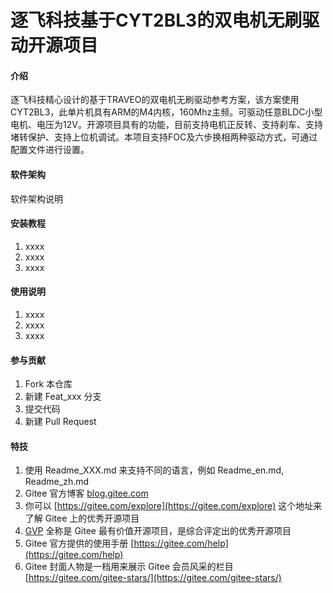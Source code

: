 # 逐飞科技基于CYT2BL3的双电机无刷驱动开源项目

#### 介绍
逐飞科技精心设计的基于TRAVEO的双电机无刷驱动参考方案，该方案使用CYT2BL3，此单片机具有ARM的M4内核，160Mhz主频。可驱动任意BLDC小型电机、电压为12V。开源项目具有的功能，目前支持电机正反转、支持刹车、支持堵转保护、支持上位机调试。本项目支持FOC及六步换相两种驱动方式，可通过配置文件进行设置。

#### 软件架构
软件架构说明


#### 安装教程

1.  xxxx
2.  xxxx
3.  xxxx

#### 使用说明

1.  xxxx
2.  xxxx
3.  xxxx

#### 参与贡献

1.  Fork 本仓库
2.  新建 Feat_xxx 分支
3.  提交代码
4.  新建 Pull Request


#### 特技

1.  使用 Readme\_XXX.md 来支持不同的语言，例如 Readme\_en.md, Readme\_zh.md
2.  Gitee 官方博客 [blog.gitee.com](https://blog.gitee.com)
3.  你可以 [https://gitee.com/explore](https://gitee.com/explore) 这个地址来了解 Gitee 上的优秀开源项目
4.  [GVP](https://gitee.com/gvp) 全称是 Gitee 最有价值开源项目，是综合评定出的优秀开源项目
5.  Gitee 官方提供的使用手册 [https://gitee.com/help](https://gitee.com/help)
6.  Gitee 封面人物是一档用来展示 Gitee 会员风采的栏目 [https://gitee.com/gitee-stars/](https://gitee.com/gitee-stars/)
